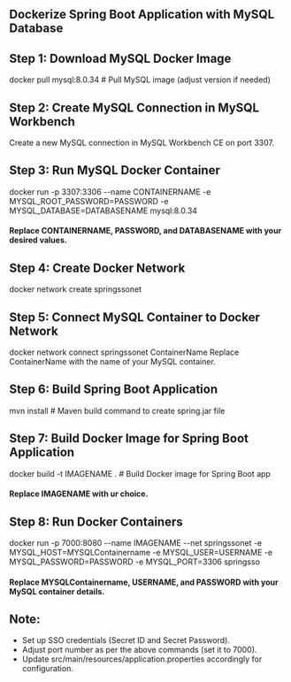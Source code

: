 ## Dockerize Spring Boot Application with MySQL Database

## Step 1: Download MySQL Docker Image
docker pull mysql:8.0.34 # Pull MySQL image (adjust version if needed)

## Step 2: Create MySQL Connection in MySQL Workbench
Create a new MySQL connection in MySQL Workbench CE on port 3307.

## Step 3: Run MySQL Docker Container
docker run -p 3307:3306 --name CONTAINERNAME -e MYSQL_ROOT_PASSWORD=PASSWORD -e MYSQL_DATABASE=DATABASENAME mysql:8.0.34 
#### Replace CONTAINERNAME, PASSWORD, and DATABASENAME with your desired values.

## Step 4: Create Docker Network
docker network create springssonet

## Step 5: Connect MySQL Container to Docker Network
docker network connect springssonet ContainerName
Replace ContainerName with the name of your MySQL container.

## Step 6: Build Spring Boot Application
mvn install # Maven build command to create spring.jar file

## Step 7: Build Docker Image for Spring Boot Application
docker build -t IMAGENAME . # Build Docker image for Spring Boot app
#### Replace IMAGENAME with ur choice.

## Step 8: Run Docker Containers
docker run -p 7000:8080 --name IMAGENAME --net springssonet -e MYSQL_HOST=MYSQLContainername -e MYSQL_USER=USERNAME -e MYSQL_PASSWORD=PASSWORD -e MYSQL_PORT=3306 springsso
#### Replace MYSQLContainername, USERNAME, and PASSWORD with your MySQL container details.

## Note:
- Set up SSO credentials (Secret ID and Secret Password).
- Adjust port number as per the above commands (set it to 7000).
- Update src/main/resources/application.properties accordingly for configuration.
